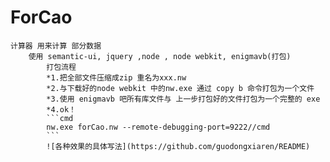# ForCao
	计算器 用来计算 部分数据
		使用 semantic-ui, jquery ,node , node webkit, enigmavb(打包)
			打包流程
			*1.把全部文件压缩成zip 重名为xxx.nw
			*2.与下载好的node webkit 中的nw.exe 通过 copy b 命令打包为一个文件
			*3.使用 enigmavb 吧所有库文件与 上一步打包好的文件打包为一个完整的 exe 
			*4.ok！
			```cmd
			nw.exe forCao.nw --remote-debugging-port=9222//cmd
			```
			![各种效果的具体写法](https://github.com/guodongxiaren/README)
